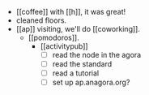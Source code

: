 - [[coffee]] with [[h]], it was great!
- cleaned floors.
- [[ap]] visiting, we'll do [[coworking]].
  - [[pomodoros]].
    - [[activitypub]]
      - [ ] read the node in the agora
      - [ ] read the standard
      - [ ] read a tutorial 
      - [ ] set up ap.anagora.org?
